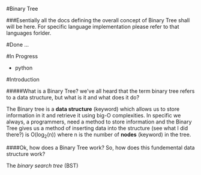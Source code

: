 #Binary Tree

###Esentially all the docs defining the overall concept of Binary Tree shall will be here. For specific language implementation please refer to that languages forlder.

#Done
...

#In Progress
* python

#Introduction

#####What is a Binary Tree?
we've all heard that the term binary tree refers to a data structure, but what is it and what does it do?

The Binary tree is a **data structure** (keyword) which allows us to store information in it and retrieve it using big-O complexities. In specific we always, a programmers, need a method to store information and the Binary Tree gives us a method of inserting data into the structure (see what I did there?) is O(log<sub>2</sub>(n)) where n is the number of **nodes** (keyword) in the tree.

####Ok, how does a Binary Tree work?
So, how does this fundemental data structure work?

The *binary search tree* (BST)